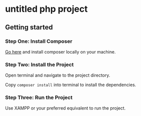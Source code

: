 # untitled php project

## Getting started

### Step One: Install Composer
[Go here](https://getcomposer.org/download/) and install composer locally on your machine.

### Step Two: Install the Project
Open terminal and navigate to the project directory.

Copy `composer install` into terminal to install the dependencies.

### Step Three: Run the Project

Use XAMPP or your preferred equivalent to run the project.